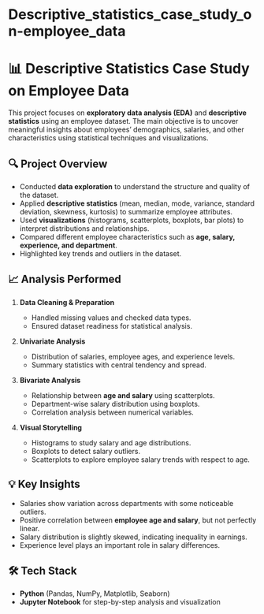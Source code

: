 # Descriptive_statistics_case_study_on-employee_data

# 📊 Descriptive Statistics Case Study on Employee Data  

This project focuses on **exploratory data analysis (EDA)** and **descriptive statistics** using an employee dataset. The main objective is to uncover meaningful insights about employees’ demographics, salaries, and other characteristics using statistical techniques and visualizations.  

## 🔍 Project Overview  
- Conducted **data exploration** to understand the structure and quality of the dataset.  
- Applied **descriptive statistics** (mean, median, mode, variance, standard deviation, skewness, kurtosis) to summarize employee attributes.  
- Used **visualizations** (histograms, scatterplots, boxplots, bar plots) to interpret distributions and relationships.  
- Compared different employee characteristics such as **age, salary, experience, and department**.  
- Highlighted key trends and outliers in the dataset.  

## 📈 Analysis Performed  
1. **Data Cleaning & Preparation**  
   - Handled missing values and checked data types.  
   - Ensured dataset readiness for statistical analysis.  

2. **Univariate Analysis**  
   - Distribution of salaries, employee ages, and experience levels.  
   - Summary statistics with central tendency and spread.  

3. **Bivariate Analysis**  
   - Relationship between **age and salary** using scatterplots.  
   - Department-wise salary distribution using boxplots.  
   - Correlation analysis between numerical variables.  

4. **Visual Storytelling**  
   - Histograms to study salary and age distributions.  
   - Boxplots to detect salary outliers.  
   - Scatterplots to explore employee salary trends with respect to age.  

## 💡 Key Insights  
- Salaries show variation across departments with some noticeable outliers.  
- Positive correlation between **employee age and salary**, but not perfectly linear.  
- Salary distribution is slightly skewed, indicating inequality in earnings.  
- Experience level plays an important role in salary differences.  

## 🛠️ Tech Stack  
- **Python** (Pandas, NumPy, Matplotlib, Seaborn)  
- **Jupyter Notebook** for step-by-step analysis and visualization  
